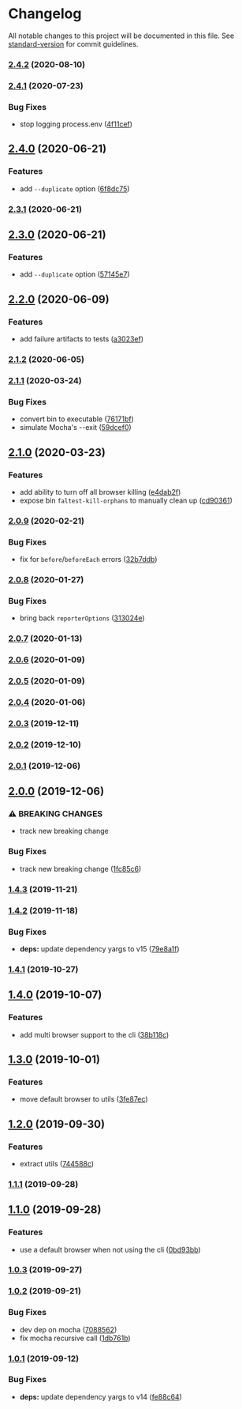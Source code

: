 # Changelog

All notable changes to this project will be documented in this file. See [standard-version](https://github.com/conventional-changelog/standard-version) for commit guidelines.

### [2.4.2](https://github.com/CrowdStrike/faltest/compare/@faltest/cli@2.4.1...@faltest/cli@2.4.2) (2020-08-10)

### [2.4.1](https://github.com/CrowdStrike/faltest/compare/@faltest/cli@2.4.0...@faltest/cli@2.4.1) (2020-07-23)


### Bug Fixes

* stop logging process.env ([4f11cef](https://github.com/CrowdStrike/faltest/commit/4f11cefc2128f636d212a68684975734f67d8f7b))

## [2.4.0](https://github.com/CrowdStrike/faltest/compare/@faltest/cli@2.3.1...@faltest/cli@2.4.0) (2020-06-21)


### Features

* add `--duplicate` option ([6f8dc75](https://github.com/CrowdStrike/faltest/commit/6f8dc7503b66ddc7824b7e5b63ff396664ccec6c))

### [2.3.1](https://github.com/CrowdStrike/faltest/compare/@faltest/cli@2.3.0...@faltest/cli@2.3.1) (2020-06-21)

## [2.3.0](https://github.com/CrowdStrike/faltest/compare/@faltest/cli@2.2.0...@faltest/cli@2.3.0) (2020-06-21)


### Features

* add `--duplicate` option ([57145e7](https://github.com/CrowdStrike/faltest/commit/57145e7cfbedaaf1eb49f7f2c56c2b073b39f997))

## [2.2.0](https://github.com/CrowdStrike/faltest/compare/@faltest/cli@2.1.2...@faltest/cli@2.2.0) (2020-06-09)


### Features

* add failure artifacts to tests ([a3023ef](https://github.com/CrowdStrike/faltest/commit/a3023efca010d2d25a6e537a7ced93c9eba425ba))

### [2.1.2](https://github.com/CrowdStrike/faltest/compare/@faltest/cli@2.1.1...@faltest/cli@2.1.2) (2020-06-05)

### [2.1.1](https://github.com/CrowdStrike/faltest/compare/@faltest/cli@2.1.0...@faltest/cli@2.1.1) (2020-03-24)


### Bug Fixes

* convert bin to executable ([76171bf](https://github.com/CrowdStrike/faltest/commit/76171bfb52df2dded1aca4589cccee0cdea8eea6))
* simulate Mocha's --exit ([59dcef0](https://github.com/CrowdStrike/faltest/commit/59dcef039908b5db8e0f6abbfc094de315114344))

## [2.1.0](https://github.com/CrowdStrike/faltest/compare/@faltest/cli@2.0.9...@faltest/cli@2.1.0) (2020-03-23)


### Features

* add ability to turn off all browser killing ([e4dab2f](https://github.com/CrowdStrike/faltest/commit/e4dab2fca0bf2937cc5220a7b03a4275fbb3e90f))
* expose bin `faltest-kill-orphans` to manually clean up ([cd90361](https://github.com/CrowdStrike/faltest/commit/cd90361a76244aebf640118eaabdc0232e1dace5))

### [2.0.9](https://github.com/CrowdStrike/faltest/compare/@faltest/cli@2.0.8...@faltest/cli@2.0.9) (2020-02-21)


### Bug Fixes

* fix for `before`/`beforeEach` errors ([32b7ddb](https://github.com/CrowdStrike/faltest/commit/32b7ddb139674b15c37a8880987759f772cfeb70))

### [2.0.8](https://github.com/CrowdStrike/faltest/compare/@faltest/cli@2.0.7...@faltest/cli@2.0.8) (2020-01-27)


### Bug Fixes

* bring back `reporterOptions` ([313024e](https://github.com/CrowdStrike/faltest/commit/313024e9057620f353e68666d05cb1a6890dea5c))

### [2.0.7](https://github.com/CrowdStrike/faltest/compare/@faltest/cli@2.0.6...@faltest/cli@2.0.7) (2020-01-13)

### [2.0.6](https://github.com/CrowdStrike/faltest/compare/@faltest/cli@2.0.5...@faltest/cli@2.0.6) (2020-01-09)

### [2.0.5](https://github.com/CrowdStrike/faltest/compare/@faltest/cli@2.0.4...@faltest/cli@2.0.5) (2020-01-09)

### [2.0.4](https://github.com/CrowdStrike/faltest/compare/@faltest/cli@2.0.3...@faltest/cli@2.0.4) (2020-01-06)

### [2.0.3](https://github.com/CrowdStrike/faltest/compare/@faltest/cli@2.0.2...2.0.3) (2019-12-11)

### [2.0.2](https://github.com/CrowdStrike/faltest/compare/@faltest/cli@2.0.1...2.0.2) (2019-12-10)

### [2.0.1](https://github.com/CrowdStrike/faltest/compare/@faltest/cli@2.0.0...2.0.1) (2019-12-06)

## [2.0.0](https://github.com/CrowdStrike/faltest/compare/@faltest/cli@1.4.3...2.0.0) (2019-12-06)


### ⚠ BREAKING CHANGES

* track new breaking change

### Bug Fixes

* track new breaking change ([1fc85c6](https://github.com/CrowdStrike/faltest/commit/1fc85c68e3abfc5a92855a22bad1f33cf14b71c3))

### [1.4.3](https://github.com/CrowdStrike/faltest/compare/@faltest/cli@1.4.2...1.4.3) (2019-11-21)

### [1.4.2](https://github.com/CrowdStrike/faltest/compare/@faltest/cli@1.4.1...1.4.2) (2019-11-18)


### Bug Fixes

* **deps:** update dependency yargs to v15 ([79e8a1f](https://github.com/CrowdStrike/faltest/commit/79e8a1f9624a9f9e2344060b1598dc78e000cd7c))

### [1.4.1](https://github.com/CrowdStrike/faltest/compare/@faltest/cli@1.4.0...1.4.1) (2019-10-27)

## [1.4.0](https://github.com/CrowdStrike/faltest/compare/@faltest/cli@1.3.0...1.4.0) (2019-10-07)


### Features

* add multi browser support to the cli ([38b118c](https://github.com/CrowdStrike/faltest/commit/38b118c))

## [1.3.0](https://github.com/CrowdStrike/faltest/compare/@faltest/cli@1.2.0...1.3.0) (2019-10-01)


### Features

* move default browser to utils ([3fe87ec](https://github.com/CrowdStrike/faltest/commit/3fe87ec))

## [1.2.0](https://github.com/CrowdStrike/faltest/compare/@faltest/cli@1.1.1...1.2.0) (2019-09-30)


### Features

* extract utils ([744588c](https://github.com/CrowdStrike/faltest/commit/744588c))

### [1.1.1](https://github.com/CrowdStrike/faltest/compare/@faltest/cli@1.1.0...1.1.1) (2019-09-28)

## [1.1.0](https://github.com/CrowdStrike/faltest/compare/@faltest/cli@1.0.3...1.1.0) (2019-09-28)


### Features

* use a default browser when not using the cli ([0bd93bb](https://github.com/CrowdStrike/faltest/commit/0bd93bb))

### [1.0.3](https://github.com/CrowdStrike/faltest/compare/@faltest/cli@1.0.2...1.0.3) (2019-09-27)

### [1.0.2](https://github.com/CrowdStrike/faltest/compare/@faltest/cli@1.0.1...1.0.2) (2019-09-21)


### Bug Fixes

* dev dep on mocha ([7088562](https://github.com/CrowdStrike/faltest/commit/7088562))
* fix mocha recursive call ([1db761b](https://github.com/CrowdStrike/faltest/commit/1db761b))

### [1.0.1](https://github.com/CrowdStrike/faltest/compare/@faltest/cli@1.0.0...1.0.1) (2019-09-12)


### Bug Fixes

* **deps:** update dependency yargs to v14 ([fe88c64](https://github.com/CrowdStrike/faltest/commit/fe88c64))
